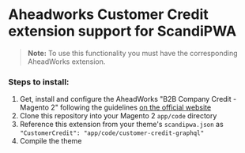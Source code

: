 # Aheadworks Customer Credit extension support for ScandiPWA

> **Note:** To use this functionality you must have the corresponding AheadWorks extension.

### Steps to install:
1. Get, install and configure the AheadWorks "B2B Company Credit - Magento 2" following the guidelines [on the official website](https://aheadworks.atlassian.net/wiki/spaces/EUDOC/pages/1554677774/B2B+Company+Credit+-+Magento+2)
2. Clone this repository into your Magento 2 `app/code` directory
3. Reference this extension from your theme's `scandipwa.json` as `"CustomerCredit": "app/code/customer-credit-graphql"`
4. Compile the theme
